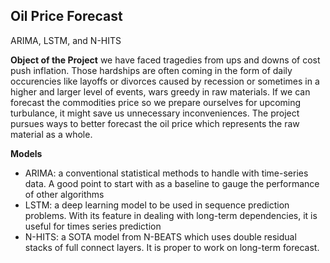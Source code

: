 ## Oil Price Forecast
ARIMA, LSTM, and N-HITS

**Object of the Project** 
we have faced tragedies from ups and downs of cost push inflation. Those hardships are often coming in the form of daily occurencies like layoffs or divorces caused by recession or sometimes in a higher and larger level of events, wars greedy in raw materials. If we can forecast the commodities price so we prepare ourselves for 	upcoming turbulance, it might save us unnecessary inconveniences. The project pursues ways to better forecast the oil price which represents the raw material as a whole.

**Models** 
- ARIMA: a conventional statistical methods to handle with time-series data. A good point to start with as a baseline to gauge the performance of other algorithms
- LSTM: a deep learning model to be used in sequence prediction problems. With its feature in dealing with long-term dependencies, it is useful for times series prediction
- N-HITS: a SOTA model from N-BEATS which uses double residual stacks of full connect layers. It is proper to work on long-term forecast. 
